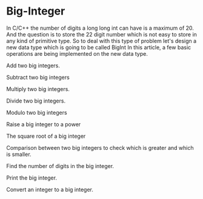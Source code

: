 # Big-Integer
In C/C++ the number of digits a long long int can have is a maximum of 20. And the question is to store the 22 digit number which is not easy to store in any kind of primitive type. So to deal with this type of problem let's design a new data type which is going to be called BigInt In this article, a few basic operations are being implemented on the new data type.

Add two big integers.

Subtract two big integers

Multiply two big integers.

Divide two big integers.

Modulo two big integers

Raise a big integer to a power

The square root of a big integer

Comparison between two big integers to check which is greater and which is smaller.

Find the number of digits in the big integer.

Print the big integer.

Convert an integer to a big integer.
